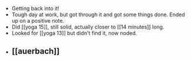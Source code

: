 - Getting back into it!
- Tough day at work, but got through it and got some things done. Ended up on a positive note.
- Did [[yoga 15]], still solid, actually closer to [[14 minutes]] long.
- Looked for [[yoga 13]] but didn't find it, now noded.
- [[auerbach]]
	-